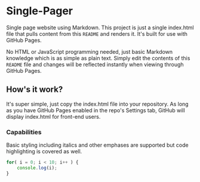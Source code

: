 # Single-Pager
Single page website using Markdown. This project is just a single index.html file that pulls content from this `README` and renders it. It's built for use with GitHub Pages.  

No HTML or JavaScript programming needed, just basic Markdown knowledge which is as simple as plain text. Simply edit the contents of this `README` file and changes will be reflected instantly when viewing through GitHub Pages.

## How's it work?
It's super simple, just copy the index.html file into your repository. As long as you have GitHub Pages enabled in the repo's Settings tab, GitHub will display index.html for front-end users.

### Capabilities
Basic styling including italics and other emphases are supported but code highlighting is covered as well.
```javascript
for( i = 0; i < 10; i++ ) {
    console.log(i);
}
```
